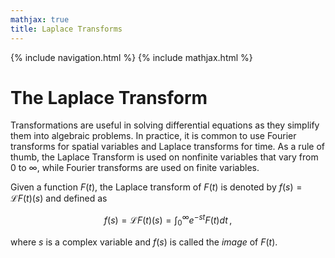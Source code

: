 ```yaml
---
mathjax: true
title: Laplace Transforms
---
```

{% include navigation.html %}
{% include mathjax.html %}

# The Laplace Transform

Transformations are useful in solving differential equations as they simplify them into algebraic problems. In practice, it is common to use Fourier transforms for spatial variables and Laplace transforms for time. As a rule of thumb, the Laplace Transform is used on nonfinite variables that vary from $0$ to $\infty$, while Fourier transforms are used on finite variables.

Given a function $F(t)$, the Laplace transform of $F(t)$ is denoted by $f(s) = \mathcal{L}{F(t)}(s)$ and defined as

$$ \begin{equation} f(s) = \mathcal{L}{F(t)}(s) = \int_{0}^{\infty} e^{-st}F(t)dt \end{equation} \,, $$

where $s$ is a complex variable and $f(s)$ is called the _image_ of $F(t)$.
